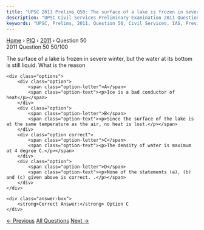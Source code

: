 ```yaml
---
title: "UPSC 2011 Prelims Q50: The surface of a lake is frozen in severe winter, but the wa..."
description: "UPSC Civil Services Preliminary Examination 2011 Question 50 with options and answer"
keywords: "UPSC, Prelims, 2011, Question 50, Civil Services, IAS, Previous Year Questions"
---
```


<nav class="breadcrumb">
    <a href="../../">Home</a>
    <span>›</span>
    <a href="../">PIQ</a>
    <span>›</span>
    <a href="./">2011</a>
    <span>›</span>
    <span>Question 50</span>
</nav>

<div class="question-header">
    <div class="question-meta">
        <span class="year-badge">2011</span>
        <span class="question-number">Question 50</span>
        <span class="progress">50/100</span>
    </div>
    <div class="progress-bar">
        <div class="progress-fill" style="width: 50.0%"></div>
    </div>
</div>

<div class="question-content">
    <div class="question-text">
        <p>The surface of a lake is frozen in severe winter, but the water at its bottom is still liquid. What is the reason</p>
    </div>
    
    <div class="options">
        <div class="option">
            <span class="option-letter">A</span>
            <span class="option-text"><p>Ice is a bad conductor of heat</p></span>
        </div>
        <div class="option">
            <span class="option-letter">B</span>
            <span class="option-text"><p>Since the surface of the lake is at the same temperature as the air, no heat is lost.</p></span>
        </div>
        <div class="option correct">
            <span class="option-letter">C</span>
            <span class="option-text"><p>The density of water is maximum at 4 degree C.</p></span>
        </div>
        <div class="option">
            <span class="option-letter">D</span>
            <span class="option-text"><p>None of the statements (a), (b) and (c) given above is correct. .</p></span>
        </div>
    </div>

    <div class="answer-box">
        <strong>Correct Answer:</strong> Option C
    </div>
</div>

<div class="question-nav">
    <a href="../q049-recently-the-usa-decided-to-support-indias-members/" class="nav-btn prev">← Previous</a>
    <a href="../" class="nav-btn center">All Questions</a>
    <a href="../q051-a-sandy-and-saline-area-is-the-natural-habitat-of/" class="nav-btn next">Next →</a>
</div>
